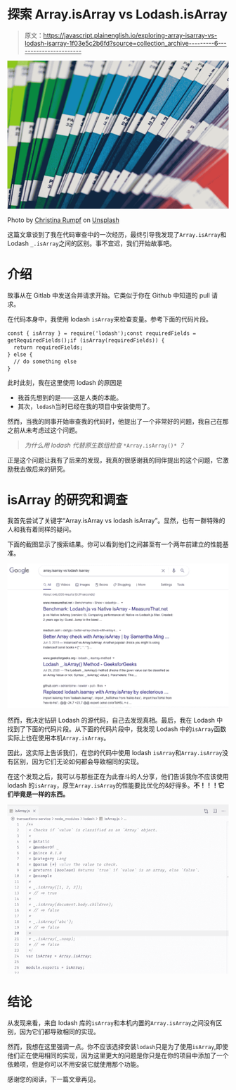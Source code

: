 # 探索 Array.isArray vs Lodash.isArray

> 原文：<https://javascript.plainenglish.io/exploring-array-isarray-vs-lodash-isarray-1f03e5c2b6fd?source=collection_archive---------6----------------------->

![](img/337f90795da239dfb5a41e6fafac6834.png)

Photo by [Christina Rumpf](https://unsplash.com/@punk_rock_vegan?utm_source=medium&utm_medium=referral) on [Unsplash](https://unsplash.com?utm_source=medium&utm_medium=referral)

这篇文章谈到了我在代码审查中的一次经历，最终引导我发现了`Array.isArray`和 Lodash `_.isArray`之间的区别。事不宜迟，我们开始故事吧。

# 介绍

故事从在 Gitlab 中发送合并请求开始。它类似于你在 Github 中知道的 pull 请求。

在代码本身中，我使用 lodash `isArray`来检查变量。参考下面的代码片段。

```
const { isArray } = require('lodash');​const requiredFields = getRequiredFields();​if (isArray(requiredFields)) {
  return requiredFields;
} else {
  // do something else
}
```

此时此刻，我在这里使用 lodash 的原因是

*   我首先想到的是——这是人类的本能。
*   其次，`lodash`当时已经在我的项目中安装使用了。

然而，当我的同事开始审查我的代码时，他提出了一个非常好的问题，我自己在那之前从未考虑过这个问题。

> *为什么用 lodash 代替原生数组检查* `*Array.isArray()*` *？*

正是这个问题让我有了后来的发现，我真的很感谢我的同伴提出的这个问题，它激励我去做后来的研究。

# isArray 的研究和调查

我首先尝试了关键字“Array.isArray vs lodash isArray”。显然，也有一群特殊的人和我有着同样的疑问。

下面的截图显示了搜索结果。你可以看到他们之间甚至有一个两年前建立的性能基准。

![](img/ddc7ce2bc256713876c77c412da86648.png)

然而，我决定钻研 Lodash 的源代码，自己去发现真相。最后，我在 Lodash 中找到了下面的代码片段。从下面的代码片段中，我发现 Lodash 中的`isArray`函数实际上也在使用本机`Array.isArray`。

因此，这实际上告诉我们，在您的代码中使用 lodash `isArray`和`Array.isArray`没有区别，因为它们无论如何都会导致相同的实现。

在这个发现之后，我可以与那些正在为此奋斗的人分享，他们告诉我你不应该使用 lodash 的`isArray`，原生`Array.isArray`的性能要比优化的&好得多。**不！！！它们毕竟是一样的东西。**

![](img/eeff72d0c5c9afa4ed2773fbdbd5fa89.png)

# 结论

从发现来看，来自 lodash 库的`isArray`和本机内置的`Array.isArray`之间没有区别，因为它们都导致相同的实现。

然而，我想在这里强调一点。你不应该选择安装`lodash`只是为了使用`isArray`,即使他们正在使用相同的实现，因为这里更大的问题是你只是在你的项目中添加了一个依赖项，但是你可以不用安装它就使用那个功能。

感谢您的阅读，下一篇文章再见。